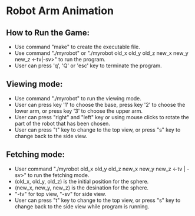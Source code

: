 # Robot Arm Animation

## How to Run the Game:
* Use command "make" to create the executable file.
* Use command "./myrobot" or "./myrobot old_x old_y old_z new_x new_y new_z <-tv|-sv>" to run the program.
* User can press 'q', 'Q' or 'esc' key to terminate the program.

## Viewing mode:
* Use command "./myrobot" to run the viewing mode.
* User can press key '1' to choose the base, press key '2' to choose the lower arm, or press key '3' to choose the upper arm.
* User can press "right" and "left" key or using mouse clicks to rotate the part of the robot that has been chosen.
* User can press "t" key to change to the top view, or press "s" key to change back to the side view.

## Fetching mode:
* User command "./myrobot old_x old_y old_z new_x new_y new_z <-tv | -sv>" to run the fetching mode.
* (old_x, old_y, old_z) is the initial position for the sphere.
* (new_x, new_y, new_z) is the desination for the sphere.
* "-tv" for top view, "-sv" for side view.
* User can press "t" key to change to the top view, or press "s" key to change back to the side view while program is running.

